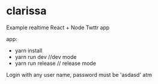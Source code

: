 # clarissa
Example realtime React + Node Twttr app

app:
* yarn install
* yarn run dev //dev mode
* yarn run release // release mode


 Login with any user name, password must be 'asdasd' atm
